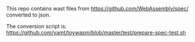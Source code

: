 This repo contains wast files from https://github.com/WebAssembly/spec/
converted to json.

The conversion script is:
https://github.com/yamt/toywasm/blob/master/test/prepare-spec-test.sh

